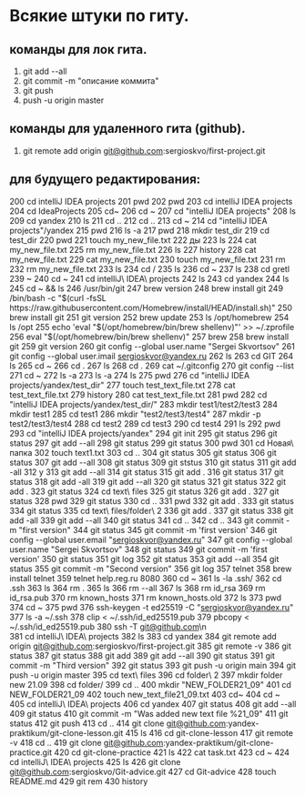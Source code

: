 # Всякие штуки по гиту.  
## команды для лок гита.  
1. git add --all
2. git commit -m "описание коммита"  
3. git push   
4. push -u origin master  


## команды для удаленного гита (github).  
1. git remote add origin git@github.com:sergioskvo/first-project.git  


## для будущего редактирования:  
200  cd intelliJ IDEA projects
  201  pwd
  202  pwd
  203  cd intelliJ IDEA projects
  204  cd IdeaProjects
  205  cd~
  206  cd ~
  207  cd "intelliJ IDEA projects"
  208  ls
  209  cd yandex
  210  ls
  211  cd ..
  212  cd ..
  213  cd ~
  214  cd "intelliJ IDEA projects"/yandex
  215  pwd
  216  ls -a
  217  pwd
  218  mkdir test_dir
  219  cd test_dir
  220  pwd
  221  touch my_new_file.txt
  222  ды
  223  ls
  224  cat my_new_file.txt
  225  rm my_new_file.txt
  226  ls
  227  history
  228  cat my_new_file.txt
  229  cat my_new_file.txt
  230  touch my_new_file.txt
  231  rm
  232  rm my_new_file.txt
  233  ls
  234  cd /
  235  ls
  236  cd ~
  237  ls
  238  cd gretl
  239  ~
  240  cd ~
  241  cd intelliJ\ IDEA\ projects
  242  ls
  243  cd yandex
  244  ls
  245  cd ~ && ls
  246  /usr/bin/git
  247  brew version
  248  brew install git
  249  /bin/bash -c "$(curl -fsSL https://raw.githubusercontent.com/Homebrew/install/HEAD/install.sh)"
  250  brew install git
  251  git version
  252  brew update
  253  ls /opt/homebrew
  254  ls /opt
  255  echo 'eval "$(/opt/homebrew/bin/brew shellenv)"' >> ~/.zprofile
  256  eval "$(/opt/homebrew/bin/brew shellenv)"
  257  brew
  258  brew install git
  259  git version
  260  git config --global user.name "Sergei Skvortsov"
  261  git config --global user.imail sergioskvor@yandex.ru
  262  ls
  263  cd GIT
  264  ls
  265  cd ~
  266  cd .
  267  ls
  268  cd .
  269  cat ~/.gitconfig
  270  git config --list
  271  cd ~
  272  ls -a
  273  ls -a
  274  ls
  275  pwd
  276  cd "intelliJ IDEA projects/yandex/test_dir"
  277  touch test_text_file.txt
  278  cat test_text_file.txt
  279  history
  280  cat test_text_file.txt
  281  pwd
  282  cd "intelliJ IDEA projects/yandex/test_dir/"
  283  mkdir test1/test2/test3
  284  mkdir test1
  285  cd test1
  286  mkdir "test2/test3/test4"
  287  mkdir -p test2/test3/test4
  288  cd test2
  289  cd test3
  290  cd test4
  291  ls
  292  pwd
  293  cd "intelliJ IDEA projects/yandex"
  294  git init 
  295  git status
  296  git status
  297  git add --all
  298  git status
  299  git status
  300  pwd
  301  cd Новая\ папка
  302  touch text1.txt
  303  cd ..
  304  git status
  305  git status
  306  git status
  307  git add --all
  308  git status
  309  git ststus
  310  git status
  311  git add -all
  312  y
  313  git add --all
  314  git status
  315  git add .
  316  git status
  317  git status
  318  git add -all
  319  git add --all
  320  git status
  321  git status
  322  git add .
  323  git status
  324  cd text\ files
  325  git status
  326  git add .
  327  git status
  328  pwd
  329  git status
  330  cd ..
  331  pwd
  332  git add .
  333  git status
  334  git status
  335  cd text\ files/folder\ 2
  336  git add .
  337  git status
  338  git add -all
  339  git add --all
  340  git status
  341  cd ..
  342  cd ..
  343  git commit -m "first version"
  344  git status
  345  git commit -m 'first version'
  346  git config --global user.email "sergioskvor@yandex.ru"
  347  git config --global user.name "Sergei Skvortsov"
  348  git status
  349  git commit -m 'first version'
  350  git status
  351  git log
  352  git status
  353  git add --all
  354  git status
  355  git commit -m "Second version"
  356  git log
  357  telnet
  358  brew install telnet
  359  telnet help.reg.ru 8080
  360  cd ~
  361  ls -la .ssh/
  362  cd .ssh
  363  ls
  364  rm .
  365  ls
  366  rm --all
  367  ls
  368  rm id_rsa
  369  rm id_rsa.pub
  370  rm known_hosts
  371  rm known_hosts.old
  372  ls
  373  pwd
  374  cd ~
  375  pwd
  376  ssh-keygen -t ed25519 -C "sergioskvor@yandex.ru"
  377  ls -a ~/.ssh
  378  clip < ~/.ssh/id_ed25519.pub
  379   pbcopy < ~/.ssh/id_ed25519.pub
  380  ssh -T git@github.com\n  
  381  cd intelliJ\ IDEA\ projects
  382  ls
  383  cd yandex
  384  git remote add origin git@github.com:sergioskvo/first-project.git
  385  git remote -v
  386  git status
  387  git status
  388  git add
  389  git add --all
  390  git status
  391  git commit -m "Third version"
  392  git status
  393  git push -u origin main
  394  git push -u origin master
  395  cd text\ files
  396  cd folder\ 2
  397  mkdir folder new 21.09
  398  cd folder/
  399  cd ..
  400  mkdir "NEW_FOLDER21_09"
  401  cd NEW_FOLDER21_09
  402  touch new_text_file21_09.txt
  403  cd~
  404  cd ~
  405  cd intelliJ\ IDEA\ projects
  406  cd yandex
  407  git status
  408  git add --all
  409  git status
  410  git commit -m "Was added new text file %21_09"
  411  git status
  412  git push
  413  cd ..
  414  git clone git@github.com:yandex-praktikum/git-clone-lesson.git
  415  ls
  416  cd git-clone-lesson
  417  git remote -v
  418  cd ..
  419  git clone git@github.com:yandex-praktikum/git-clone-practice.git
  420  cd git-clone-practice
  421  ls
  422  cat task.txt
  423  cd ~
  424  cd intelliJ\ IDEA\ projects
  425  ls
  426  git clone git@github.com:sergioskvo/Git-advice.git
  427  cd Git-advice
  428  touch README.md
  429  git rem
  430  history
